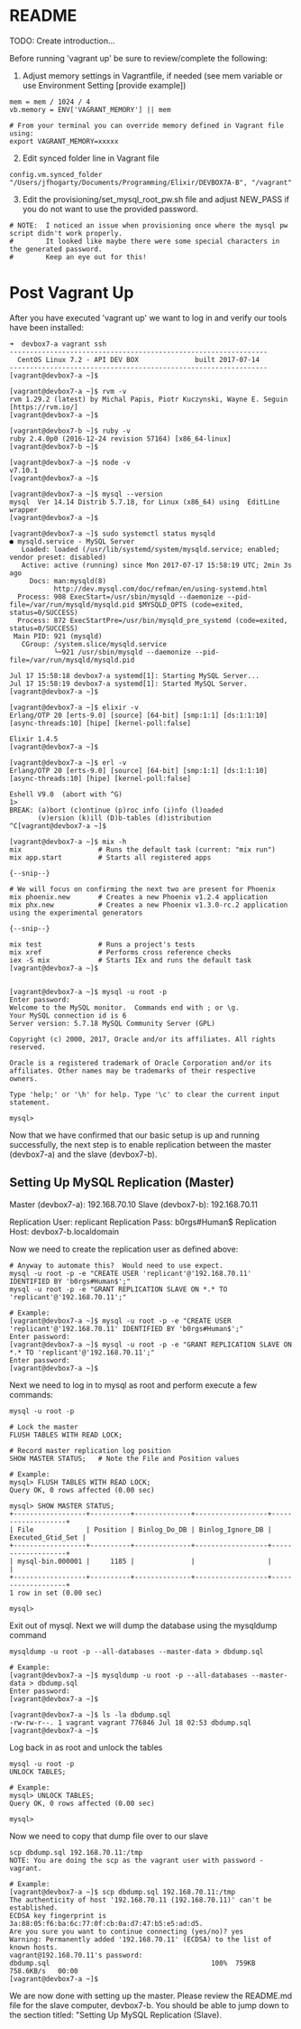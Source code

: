 # README

TODO: Create introduction... 


Before running 'vagrant up' be sure to review/complete the following:

1.  Adjust memory settings in Vagrantfile, if needed (see mem variable or use Environment Setting [provide example])

```
mem = mem / 1024 / 4
vb.memory = ENV['VAGRANT_MEMORY'] || mem

# From your terminal you can override memory defined in Vagrant file using:
export VAGRANT_MEMORY=xxxxx
```


2.  Edit synced folder line in Vagrant file

```
config.vm.synced_folder "/Users/jfhogarty/Documents/Programming/Elixir/DEVBOX7A-B", "/vagrant"
```


3.  Edit the provisioning/set_mysql_root_pw.sh file and adjust NEW_PASS if you do not want to use the provided password.


```
# NOTE:  I noticed an issue when provisioning once where the mysql pw script didn't work properly.
#        It looked like maybe there were some special characters in the generated password.
#        Keep an eye out for this!
```


# Post Vagrant Up

After you have executed 'vagrant up' we want to log in and verify our tools have
been installed:

```
➜  devbox7-a vagrant ssh
----------------------------------------------------------------
  CentOS Linux 7.2 - API DEV BOX              built 2017-07-14
----------------------------------------------------------------
[vagrant@devbox7-a ~]$ 

[vagrant@devbox7-a ~]$ rvm -v
rvm 1.29.2 (latest) by Michal Papis, Piotr Kuczynski, Wayne E. Seguin [https://rvm.io/]
[vagrant@devbox7-a ~]$

[vagrant@devbox7-b ~]$ ruby -v
ruby 2.4.0p0 (2016-12-24 revision 57164) [x86_64-linux]
[vagrant@devbox7-b ~]$

[vagrant@devbox7-a ~]$ node -v
v7.10.1
[vagrant@devbox7-a ~]$

[vagrant@devbox7-a ~]$ mysql --version
mysql  Ver 14.14 Distrib 5.7.18, for Linux (x86_64) using  EditLine wrapper
[vagrant@devbox7-a ~]$

[vagrant@devbox7-a ~]$ sudo systemctl status mysqld
● mysqld.service - MySQL Server
   Loaded: loaded (/usr/lib/systemd/system/mysqld.service; enabled; vendor preset: disabled)
   Active: active (running) since Mon 2017-07-17 15:58:19 UTC; 2min 3s ago
     Docs: man:mysqld(8)
           http://dev.mysql.com/doc/refman/en/using-systemd.html
  Process: 908 ExecStart=/usr/sbin/mysqld --daemonize --pid-file=/var/run/mysqld/mysqld.pid $MYSQLD_OPTS (code=exited, status=0/SUCCESS)
  Process: 872 ExecStartPre=/usr/bin/mysqld_pre_systemd (code=exited, status=0/SUCCESS)
 Main PID: 921 (mysqld)
   CGroup: /system.slice/mysqld.service
           └─921 /usr/sbin/mysqld --daemonize --pid-file=/var/run/mysqld/mysqld.pid

Jul 17 15:58:18 devbox7-a systemd[1]: Starting MySQL Server...
Jul 17 15:58:19 devbox7-a systemd[1]: Started MySQL Server.
[vagrant@devbox7-a ~]$

[vagrant@devbox7-a ~]$ elixir -v
Erlang/OTP 20 [erts-9.0] [source] [64-bit] [smp:1:1] [ds:1:1:10] [async-threads:10] [hipe] [kernel-poll:false]

Elixir 1.4.5
[vagrant@devbox7-a ~]$ 

[vagrant@devbox7-a ~]$ erl -v
Erlang/OTP 20 [erts-9.0] [source] [64-bit] [smp:1:1] [ds:1:1:10] [async-threads:10] [hipe] [kernel-poll:false]

Eshell V9.0  (abort with ^G)
1>
BREAK: (a)bort (c)ontinue (p)roc info (i)nfo (l)oaded
       (v)ersion (k)ill (D)b-tables (d)istribution
^C[vagrant@devbox7-a ~]$ 

[vagrant@devbox7-a ~]$ mix -h
mix                   # Runs the default task (current: "mix run")
mix app.start         # Starts all registered apps

{--snip--}

# We will focus on confirming the next two are present for Phoenix
mix phoenix.new       # Creates a new Phoenix v1.2.4 application
mix phx.new           # Creates a new Phoenix v1.3.0-rc.2 application using the experimental generators

{--snip--}

mix test              # Runs a project's tests
mix xref              # Performs cross reference checks
iex -S mix            # Starts IEx and runs the default task
[vagrant@devbox7-a ~]$ 


[vagrant@devbox7-a ~]$ mysql -u root -p
Enter password:
Welcome to the MySQL monitor.  Commands end with ; or \g.
Your MySQL connection id is 6
Server version: 5.7.18 MySQL Community Server (GPL)

Copyright (c) 2000, 2017, Oracle and/or its affiliates. All rights reserved.

Oracle is a registered trademark of Oracle Corporation and/or its
affiliates. Other names may be trademarks of their respective
owners.

Type 'help;' or '\h' for help. Type '\c' to clear the current input statement.

mysql>
```

Now that we have confirmed that our basic setup is up and running successfully,
the next step is to enable replication between the master (devbox7-a) and the
slave (devbox7-b).


## Setting Up MySQL Replication (Master)

Master (devbox7-a): 192.168.70.10
Slave  (devbox7-b): 192.168.70.11

Replication User:   replicant 
Replication Pass:   b0rgs#Human$
Replication Host:   devbox7-b.localdomain 


Now we need to create the replication user as defined above:

```
# Anyway to automate this?  Would need to use expect.
mysql -u root -p -e "CREATE USER 'replicant'@'192.168.70.11' IDENTIFIED BY 'b0rgs#Human$';"
mysql -u root -p -e "GRANT REPLICATION SLAVE ON *.* TO 'replicant'@'192.168.70.11';"

# Example:
[vagrant@devbox7-a ~]$ mysql -u root -p -e "CREATE USER 'replicant'@'192.168.70.11' IDENTIFIED BY 'b0rgs#Human$';"
Enter password:
[vagrant@devbox7-a ~]$ mysql -u root -p -e "GRANT REPLICATION SLAVE ON *.* TO 'replicant'@'192.168.70.11';"
Enter password:
[vagrant@devbox7-a ~]$

```


Next we need to log in to mysql as root and perform execute a few commands:


```
mysql -u root -p

# Lock the master
FLUSH TABLES WITH READ LOCK;

# Record master replication log position
SHOW MASTER STATUS;   # Note the File and Position values

# Example:
mysql> FLUSH TABLES WITH READ LOCK;
Query OK, 0 rows affected (0.00 sec)

mysql> SHOW MASTER STATUS;
+------------------+----------+--------------+------------------+-------------------+
| File             | Position | Binlog_Do_DB | Binlog_Ignore_DB | Executed_Gtid_Set |
+------------------+----------+--------------+------------------+-------------------+
| mysql-bin.000001 |     1185 |              |                  |                   |
+------------------+----------+--------------+------------------+-------------------+
1 row in set (0.00 sec)

mysql>
```


Exit out of mysql.  Next we will dump the database using the mysqldump command


```
mysqldump -u root -p --all-databases --master-data > dbdump.sql

# Example:
[vagrant@devbox7-a ~]$ mysqldump -u root -p --all-databases --master-data > dbdump.sql
Enter password:
[vagrant@devbox7-a ~]$

[vagrant@devbox7-a ~]$ ls -la dbdump.sql
-rw-rw-r--. 1 vagrant vagrant 776846 Jul 18 02:53 dbdump.sql
[vagrant@devbox7-a ~]$
```


Log back in as root and unlock the tables


```
mysql -u root -p
UNLOCK TABLES;

# Example:
mysql> UNLOCK TABLES;
Query OK, 0 rows affected (0.00 sec)

mysql>
```


Now we need to copy that dump file over to our slave


```
scp dbdump.sql 192.168.70.11:/tmp
NOTE: You are doing the scp as the vagrant user with password - vagrant.

# Example:
[vagrant@devbox7-a ~]$ scp dbdump.sql 192.168.70.11:/tmp
The authenticity of host '192.168.70.11 (192.168.70.11)' can't be established.
ECDSA key fingerprint is 3a:88:05:f6:ba:6c:77:0f:cb:0a:d7:47:b5:e5:ad:d5.
Are you sure you want to continue connecting (yes/no)? yes
Warning: Permanently added '192.168.70.11' (ECDSA) to the list of known hosts.
vagrant@192.168.70.11's password:
dbdump.sql                                        100%  759KB 758.6KB/s   00:00
[vagrant@devbox7-a ~]$
```


We are now done with setting up the master.  Please review the README.md file for
the slave computer, devbox7-b.  You should be able to jump down to the section
titled:  "Setting Up MySQL Replication (Slave).


